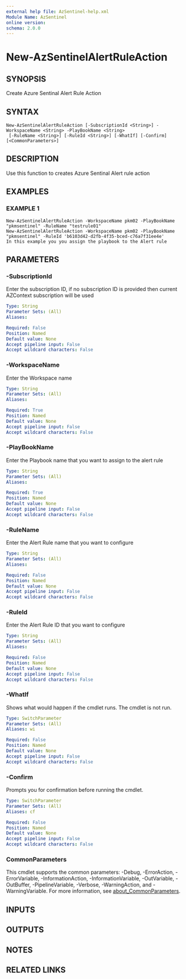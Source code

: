 ```yaml
---
external help file: AzSentinel-help.xml
Module Name: AzSentinel
online version:
schema: 2.0.0
---
```


# New-AzSentinelAlertRuleAction

## SYNOPSIS
Create Azure Sentinal Alert Rule Action

## SYNTAX

```
New-AzSentinelAlertRuleAction [-SubscriptionId <String>] -WorkspaceName <String> -PlayBookName <String>
 [-RuleName <String>] [-RuleId <String>] [-WhatIf] [-Confirm] [<CommonParameters>]
```

## DESCRIPTION
Use this function to creates Azure Sentinal Alert rule action

## EXAMPLES

### EXAMPLE 1
```
New-AzSentinelAlertRuleAction -WorkspaceName pkm02 -PlayBookName "pkmsentinel" -RuleName "testrule01"
New-AzSentinelAlertRuleAction -WorkspaceName pkm02 -PlayBookName "pkmsentinel" -RuleId 'b6103d42-d2fb-4f35-bced-c76a7f31ee4e'
In this example you you assign the playbook to the Alert rule
```

## PARAMETERS

### -SubscriptionId
Enter the subscription ID, if no subscription ID is provided then current AZContext subscription will be used

```yaml
Type: String
Parameter Sets: (All)
Aliases:

Required: False
Position: Named
Default value: None
Accept pipeline input: False
Accept wildcard characters: False
```

### -WorkspaceName
Enter the Workspace name

```yaml
Type: String
Parameter Sets: (All)
Aliases:

Required: True
Position: Named
Default value: None
Accept pipeline input: False
Accept wildcard characters: False
```

### -PlayBookName
Enter the Playbook name that you want to assign to the alert rule

```yaml
Type: String
Parameter Sets: (All)
Aliases:

Required: True
Position: Named
Default value: None
Accept pipeline input: False
Accept wildcard characters: False
```

### -RuleName
Enter the Alert Rule name that you want to configure

```yaml
Type: String
Parameter Sets: (All)
Aliases:

Required: False
Position: Named
Default value: None
Accept pipeline input: False
Accept wildcard characters: False
```

### -RuleId
Enter the Alert Rule ID that you want to configure

```yaml
Type: String
Parameter Sets: (All)
Aliases:

Required: False
Position: Named
Default value: None
Accept pipeline input: False
Accept wildcard characters: False
```

### -WhatIf
Shows what would happen if the cmdlet runs.
The cmdlet is not run.

```yaml
Type: SwitchParameter
Parameter Sets: (All)
Aliases: wi

Required: False
Position: Named
Default value: None
Accept pipeline input: False
Accept wildcard characters: False
```

### -Confirm
Prompts you for confirmation before running the cmdlet.

```yaml
Type: SwitchParameter
Parameter Sets: (All)
Aliases: cf

Required: False
Position: Named
Default value: None
Accept pipeline input: False
Accept wildcard characters: False
```

### CommonParameters
This cmdlet supports the common parameters: -Debug, -ErrorAction, -ErrorVariable, -InformationAction, -InformationVariable, -OutVariable, -OutBuffer, -PipelineVariable, -Verbose, -WarningAction, and -WarningVariable. For more information, see [about_CommonParameters](http://go.microsoft.com/fwlink/?LinkID=113216).

## INPUTS

## OUTPUTS

## NOTES

## RELATED LINKS
